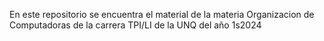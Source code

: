 En este repositorio se encuentra el material de la materia Organizacion de Computadoras de la carrera TPI/LI de la UNQ del año 1s2024

